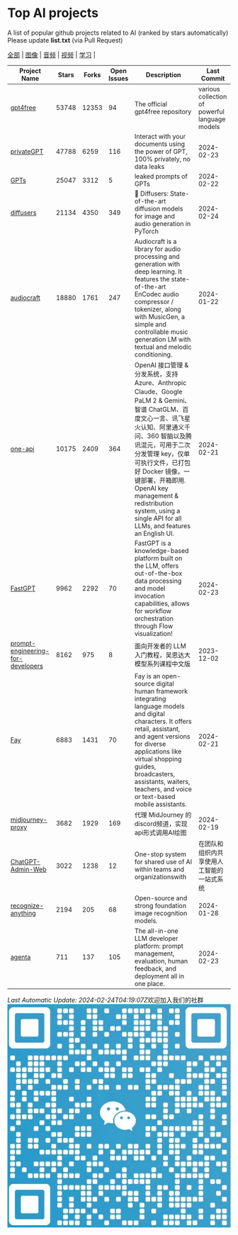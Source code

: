 # Top AI projects
A list of popular github projects related to AI (ranked by stars automatically)
Please update **list.txt** (via Pull Request)

<a href="./README.md">全部</a> |   <a href="./READMEpicture.md">图像</a> |   <a href="./READMEaudio.md">音频</a> | <a href="./READMEvideo.md">视频</a> | <a href="./READMElearn.md">学习</a> | 

| Project Name | Stars | Forks | Open Issues | Description | Last Commit |
| ------------ | ----- | ----- | ----------- | ----------- | ----------- |
| [gpt4free](https://github.com/xtekky/gpt4free) | 53748 | 12353 | 94 | The official gpt4free repository | various collection of powerful language models | 2024-02-24 |
| [privateGPT](https://github.com/imartinez/privateGPT) | 47788 | 6259 | 116 | Interact with your documents using the power of GPT, 100% privately, no data leaks | 2024-02-23 |
| [GPTs](https://github.com/linexjlin/GPTs) | 25047 | 3312 | 5 | leaked prompts of GPTs | 2024-02-22 |
| [diffusers](https://github.com/huggingface/diffusers) | 21134 | 4350 | 349 | 🤗 Diffusers: State-of-the-art diffusion models for image and audio generation in PyTorch | 2024-02-24 |
| [audiocraft](https://github.com/facebookresearch/audiocraft) | 18880 | 1761 | 247 | Audiocraft is a library for audio processing and generation with deep learning. It features the state-of-the-art EnCodec audio compressor / tokenizer, along with MusicGen, a simple and controllable music generation LM with textual and melodic conditioning. | 2024-01-22 |
| [one-api](https://github.com/songquanpeng/one-api) | 10175 | 2409 | 364 | OpenAI 接口管理 & 分发系统，支持 Azure、Anthropic Claude、Google PaLM 2 & Gemini、智谱 ChatGLM、百度文心一言、讯飞星火认知、阿里通义千问、360 智脑以及腾讯混元，可用于二次分发管理 key，仅单可执行文件，已打包好 Docker 镜像，一键部署，开箱即用. OpenAI key management & redistribution system, using a single API for all LLMs, and features an English UI. | 2024-02-21 |
| [FastGPT](https://github.com/labring/FastGPT) | 9962 | 2292 | 70 | FastGPT is a knowledge-based platform built on the LLM, offers out-of-the-box data processing and model invocation capabilities, allows for workflow orchestration through Flow visualization! | 2024-02-23 |
| [prompt-engineering-for-developers](https://github.com/datawhalechina/prompt-engineering-for-developers) | 8162 | 975 | 8 | 面向开发者的 LLM 入门教程，吴恩达大模型系列课程中文版 | 2023-12-02 |
| [Fay](https://github.com/xszyou/Fay) | 6883 | 1431 | 70 | Fay is an open-source digital human framework integrating language models and digital characters. It offers retail, assistant, and agent versions for diverse applications like virtual shopping guides, broadcasters, assistants, waiters, teachers, and voice or text-based mobile assistants. | 2024-02-21 |
| [midjourney-proxy](https://github.com/novicezk/midjourney-proxy) | 3682 | 1929 | 169 | 代理 MidJourney 的discord频道，实现api形式调用AI绘图 | 2024-02-19 |
| [ChatGPT-Admin-Web](https://github.com/AprilNEA/ChatGPT-Admin-Web) | 3022 | 1238 | 12 | One-stop system for shared use of AI within teams and organizationswith | 在团队和组织内共享使用人工智能的一站式系统 | 2023-12-27 |
| [recognize-anything](https://github.com/xinyu1205/recognize-anything) | 2194 | 205 | 68 | Open-source and strong foundation image recognition models. | 2024-01-28 |
| [agenta](https://github.com/Agenta-AI/agenta) | 711 | 137 | 105 | The all-in-one LLM developer platform: prompt management, evaluation, human feedback, and deployment all in one place. | 2024-02-23 |

*Last Automatic Update: 2024-02-24T04:19:07Z*欢迎加入我们的社群 ![](https://raw.githubusercontent.com/mouuii/picture/master/weichat.jpg) 